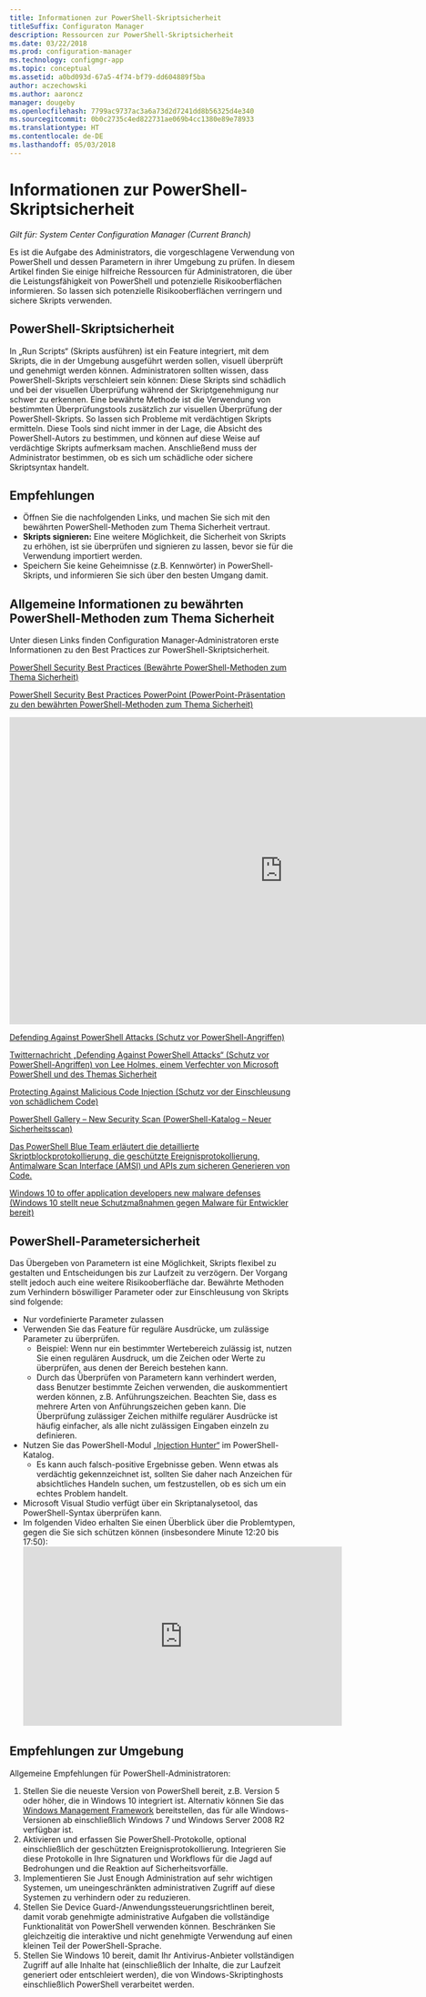 ```yaml
---
title: Informationen zur PowerShell-Skriptsicherheit
titleSuffix: Configuraton Manager
description: Ressourcen zur PowerShell-Skriptsicherheit
ms.date: 03/22/2018
ms.prod: configuration-manager
ms.technology: configmgr-app
ms.topic: conceptual
ms.assetid: a0bd093d-67a5-4f74-bf79-dd604889f5ba
author: aczechowski
ms.author: aaroncz
manager: dougeby
ms.openlocfilehash: 7799ac9737ac3a6a73d2d7241dd8b56325d4e340
ms.sourcegitcommit: 0b0c2735c4ed822731ae069b4cc1380e89e78933
ms.translationtype: HT
ms.contentlocale: de-DE
ms.lasthandoff: 05/03/2018
---
```

# <a name="learn-more-about-powershell-script-security"></a>Informationen zur PowerShell-Skriptsicherheit

*Gilt für: System Center Configuration Manager (Current Branch)*

Es ist die Aufgabe des Administrators, die vorgeschlagene Verwendung von PowerShell und dessen Parametern in ihrer Umgebung zu prüfen. In diesem Artikel finden Sie einige hilfreiche Ressourcen für Administratoren, die über die Leistungsfähigkeit von PowerShell und potenzielle Risikooberflächen informieren. So lassen sich potenzielle Risikooberflächen verringern und sichere Skripts verwenden.

## <a name="powershell-script-security"></a>PowerShell-Skriptsicherheit
In „Run Scripts“ (Skripts ausführen) ist ein Feature integriert, mit dem Skripts, die in der Umgebung ausgeführt werden sollen, visuell überprüft und genehmigt werden können. Administratoren sollten wissen, dass PowerShell-Skripts verschleiert sein können: Diese Skripts sind schädlich und bei der visuellen Überprüfung während der Skriptgenehmigung nur schwer zu erkennen. Eine bewährte Methode ist die Verwendung von bestimmten Überprüfungstools zusätzlich zur visuellen Überprüfung der PowerShell-Skripts. So lassen sich Probleme mit verdächtigen Skripts ermitteln. Diese Tools sind nicht immer in der Lage, die Absicht des PowerShell-Autors zu bestimmen, und können auf diese Weise auf verdächtige Skripts aufmerksam machen. Anschließend muss der Administrator bestimmen, ob es sich um schädliche oder sichere Skriptsyntax handelt.

## <a name="recommendations"></a>Empfehlungen
- Öffnen Sie die nachfolgenden Links, und machen Sie sich mit den bewährten PowerShell-Methoden zum Thema Sicherheit vertraut.
- **Skripts signieren:** Eine weitere Möglichkeit, die Sicherheit von Skripts zu erhöhen, ist sie überprüfen und signieren zu lassen, bevor sie für die Verwendung importiert werden.
- Speichern Sie keine Geheimnisse (z.B. Kennwörter) in PowerShell-Skripts, und informieren Sie sich über den besten Umgang damit.


## <a name="general-information-about-powershell-security-best-practices"></a>Allgemeine Informationen zu bewährten PowerShell-Methoden zum Thema Sicherheit

Unter diesen Links finden Configuration Manager-Administratoren erste Informationen zu den Best Practices zur PowerShell-Skriptsicherheit.  

[PowerShell Security Best Practices (Bewährte PowerShell-Methoden zum Thema Sicherheit)](https://blogs.msdn.microsoft.com/powershell/2013/12/16/powershell-security-best-practices/ )

[PowerShell Security Best Practices PowerPoint (PowerPoint-Präsentation zu den bewährten PowerShell-Methoden zum Thema Sicherheit)](https://msdnshared.blob.core.windows.net/media/MSDNBlogsFS/prod.evol.blogs.msdn.com/CommunityServer.Blogs.Components.WeblogFiles/00/00/00/63/74/metablogapi/1055.PowerShell-Security-Best-Practices_3CA24C32.pptx)

<iframe src="https://channel9.msdn.com/Events/Blue-Hat-Security-Briefings/BlueHat-Security-Briefings-Fall-2013-Sessions/PowerShell-Best-Practices/player" width="960" height="540" allowFullScreen frameBorder="0"></iframe>

[Defending Against PowerShell Attacks (Schutz vor PowerShell-Angriffen)](https://blogs.msdn.microsoft.com/powershell/2017/10/23/defending-against-powershell-attacks/)

[Twitternachricht „Defending Against PowerShell Attacks“ (Schutz vor PowerShell-Angriffen) von Lee Holmes, einem Verfechter von Microsoft PowerShell und des Themas Sicherheit](https://twitter.com/Lee_Holmes/status/922462821081694208)

[Protecting Against Malicious Code Injection (Schutz vor der Einschleusung von schädlichem Code)](https://blogs.msdn.microsoft.com/powershell/2006/11/22/protecting-against-malicious-code-injection/)

[PowerShell Gallery – New Security Scan (PowerShell-Katalog – Neuer Sicherheitsscan)](https://blogs.msdn.microsoft.com/powershell/2015/08/06/powershell-gallery-new-security-scan/)

[Das PowerShell Blue Team erläutert die detaillierte Skriptblockprotokollierung, die geschützte Ereignisprotokollierung, Antimalware Scan Interface (AMSI) und APIs zum sicheren Generieren von Code.](https://blogs.msdn.microsoft.com/powershell/2015/06/09/powershell-the-blue-team/)

[Windows 10 to offer application developers new malware defenses (Windows 10 stellt neue Schutzmaßnahmen gegen Malware für Entwickler bereit)](https://cloudblogs.microsoft.com/microsoftsecure/2015/06/09/windows-10-to-offer-application-developers-new-malware-defenses/?source=mmpc)

## <a name="powershell-parameters-security"></a>PowerShell-Parametersicherheit
Das Übergeben von Parametern ist eine Möglichkeit, Skripts flexibel zu gestalten und Entscheidungen bis zur Laufzeit zu verzögern. Der Vorgang stellt jedoch auch eine weitere Risikooberfläche dar. Bewährte Methoden zum Verhindern böswilliger Parameter oder zur Einschleusung von Skripts sind folgende:

- Nur vordefinierte Parameter zulassen
- Verwenden Sie das Feature für reguläre Ausdrücke, um zulässige Parameter zu überprüfen.
    - Beispiel: Wenn nur ein bestimmter Wertebereich zulässig ist, nutzen Sie einen regulären Ausdruck, um die Zeichen oder Werte zu überprüfen, aus denen der Bereich bestehen kann.
    - Durch das Überprüfen von Parametern kann verhindert werden, dass Benutzer bestimmte Zeichen verwenden, die auskommentiert werden können, z.B. Anführungszeichen. Beachten Sie, dass es mehrere Arten von Anführungszeichen geben kann. Die Überprüfung zulässiger Zeichen mithilfe regulärer Ausdrücke ist häufig einfacher, als alle nicht zulässigen Eingaben einzeln zu definieren.
- Nutzen Sie das PowerShell-Modul [„Injection Hunter“](https://www.powershellgallery.com/packages/InjectionHunter/1.0.0) im PowerShell-Katalog.
    - Es kann auch falsch-positive Ergebnisse geben. Wenn etwas als verdächtig gekennzeichnet ist, sollten Sie daher nach Anzeichen für absichtliches Handeln suchen, um festzustellen, ob es sich um ein echtes Problem handelt. 
- Microsoft Visual Studio verfügt über ein Skriptanalysetool, das PowerShell-Syntax überprüfen kann.
- Im folgenden Video erhalten Sie einen Überblick über die Problemtypen, gegen die Sie sich schützen können (insbesondere Minute 12:20 bis 17:50):     <iframe width="560" height="315" src="https://www.youtube.com/embed/ahxMOAAani8" frameborder="0" allow="autoplay; encrypted-media" allowfullscreen></iframe>

## <a name="environment-recommendations"></a>Empfehlungen zur Umgebung
Allgemeine Empfehlungen für PowerShell-Administratoren:
1. Stellen Sie die neueste Version von PowerShell bereit, z.B. Version 5 oder höher, die in Windows 10 integriert ist. Alternativ können Sie das [Windows Management Framework](https://www.microsoft.com/en-us/download/details.aspx?id=54616) bereitstellen, das für alle Windows-Versionen ab einschließlich Windows 7 und Windows Server 2008 R2 verfügbar ist. 
2. Aktivieren und erfassen Sie PowerShell-Protokolle, optional einschließlich der geschützten Ereignisprotokollierung. Integrieren Sie diese Protokolle in Ihre Signaturen und Workflows für die Jagd auf Bedrohungen und die Reaktion auf Sicherheitsvorfälle.
3. Implementieren Sie Just Enough Administration auf sehr wichtigen Systemen, um uneingeschränkten administrativen Zugriff auf diese Systemen zu verhindern oder zu reduzieren.
4. Stellen Sie Device Guard-/Anwendungssteuerungsrichtlinen bereit, damit vorab genehmigte administrative Aufgaben die vollständige Funktionalität von PowerShell verwenden können. Beschränken Sie gleichzeitig die interaktive und nicht genehmigte Verwendung auf einen kleinen Teil der PowerShell-Sprache.
5. Stellen Sie Windows 10 bereit, damit Ihr Antivirus-Anbieter vollständigen Zugriff auf alle Inhalte hat (einschließlich der Inhalte, die zur Laufzeit generiert oder entschleiert werden), die von Windows-Skriptinghosts einschließlich PowerShell verarbeitet werden.